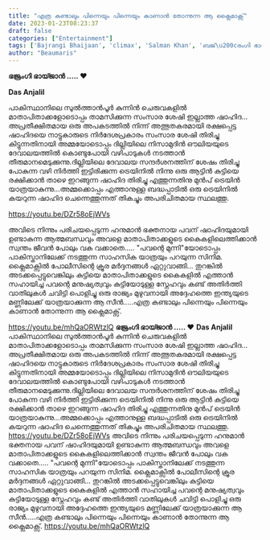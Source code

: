 ```yaml
---
title: "എത്ര കണ്ടാലും പിന്നെയും പിന്നെയും കാണാൻ തോന്നുന്ന ആ ക്ലൈമാക്സ്"
date: 2023-01-23T08:23:37
draft: false
categories: ["Entertainment"]
tags: ['Bajrangi Bhaijaan', 'climax', 'Salman Khan', 'ബജ്\u200cരംഗി ഭായ്ജാൻ']
author: "Beaumaris"
---
```


<strong>ഭജ്രംഗി ഭായ്ജാൻ ..... ♥️</strong>

<strong>Das Anjalil</strong>

പാകിസ്ഥാനിലെ സുൽത്താൻപൂർ കുന്നിൻ ചെരുവകളിൽ മാതാപിതാക്കളോടൊപ്പം താമസിക്കുന്ന സംസാര ശേഷി ഇല്ലാത്ത ഷാഹിദ... അപ്രതീക്ഷിതമായ ഒരു അപകടത്തിൽ നിന്ന് അത്ഭുതകരമായി രക്ഷപ്പെട്ട ഷാഹിദയെ നാട്ടുകാരുടെ നിർദേശപ്രകാരം സംസാര ശേഷി തിരിച്ചു കിട്ടുന്നതിനായി അമ്മയോടൊപ്പം ദില്ലിയിലെ നിസാമുദിൻ ഔലിയയുടെ ദേവാലയത്തിൽ കൊണ്ടുപോയി വഴിപാടുകൾ നടത്താൻ തീരുമാനമെടുക്കുന്നു.ദില്ലിയിലെ ദേവാലയ സന്ദർശനത്തിന് ശേഷം തിരിച്ചു പോകുന്ന വഴി നിർത്തി ഇട്ടിരിക്കുന്ന ട്രെയിനിൽ നിന്നു ഒരു ആട്ടിൻ കുട്ടിയെ രക്ഷിക്കാൻ താഴെ ഇറങ്ങുന്ന ഷാഹിദ തിരിച്ചു എത്തുന്നതിനു മുൻപ് ട്രെയിൻ യാത്രയാകുന്നു...അമ്മക്കൊപ്പം എത്താനുള്ള ബദ്ധപ്പാടിൽ ഒരു ട്രെയിനിൽ കയറുന്ന ഷാഹിദ ചെന്നെത്തുന്നത് തികച്ചും അപരിചിതമായ സ്ഥലത്തു.

https://youtu.be/DZr58oEjWVs

അവിടെ നിന്നും പരിചയപ്പെടുന്ന ഹനുമാൻ ഭക്തനായ പവന് ഷാഹിദയുമായി ഉണ്ടാകുന്ന ആത്മബന്ധവും അവളെ മാതാപിതാക്കളുടെ കൈകളിലെത്തിക്കാൻ സ്വന്തം ജീവൻ പോലും വക വക്കാതെ..... "പവന്റെ മുന്നി"യോടൊപ്പം പാകിസ്താനിലേക്ക് നടത്തുന്ന സാഹസിക യാത്രയും പറയുന്ന സിനിമ. ക്ലൈമാക്സിൽ പോലീസിന്റെ ക്രൂര മർദ്ദനങ്ങൾ ഏറ്റുവാങ്ങി... തുറങ്കിൽ അടക്കപ്പെട്ടുവെങ്കിലും കുട്ടിയെ മാതാപിതാക്കളുടെ കൈകളിൽ എത്താൻ സഹായിച്ച പവന്റെ മനുഷ്യത്വവും കുട്ടിയോടുള്ള സ്നേഹവും കണ്ട് അതിർത്തി വാതിലുകൾ ചവിട്ടി പൊളിച്ചു ഒരു രാജ്യം മുഴുവനായി അദ്ദേഹത്തെ ഇന്ത്യയുടെ മണ്ണിലേക്ക് യാത്രയാക്കുന്ന ആ സീൻ.....എത്ര കണ്ടാലും പിന്നെയും പിന്നെയും കാണാൻ തോന്നുന്ന ആ ക്ലൈമാക്സ്.

https://youtu.be/mhQaORWtzlQ
**ഭജ്രംഗി ഭായ്ജാൻ ..... ♥️** **Das Anjalil** പാകിസ്ഥാനിലെ സുൽത്താൻപൂർ കുന്നിൻ ചെരുവകളിൽ മാതാപിതാക്കളോടൊപ്പം താമസിക്കുന്ന സംസാര ശേഷി ഇല്ലാത്ത ഷാഹിദ... അപ്രതീക്ഷിതമായ ഒരു അപകടത്തിൽ നിന്ന് അത്ഭുതകരമായി രക്ഷപ്പെട്ട ഷാഹിദയെ നാട്ടുകാരുടെ നിർദേശപ്രകാരം സംസാര ശേഷി തിരിച്ചു കിട്ടുന്നതിനായി അമ്മയോടൊപ്പം ദില്ലിയിലെ നിസാമുദിൻ ഔലിയയുടെ ദേവാലയത്തിൽ കൊണ്ടുപോയി വഴിപാടുകൾ നടത്താൻ തീരുമാനമെടുക്കുന്നു.ദില്ലിയിലെ ദേവാലയ സന്ദർശനത്തിന് ശേഷം തിരിച്ചു പോകുന്ന വഴി നിർത്തി ഇട്ടിരിക്കുന്ന ട്രെയിനിൽ നിന്നു ഒരു ആട്ടിൻ കുട്ടിയെ രക്ഷിക്കാൻ താഴെ ഇറങ്ങുന്ന ഷാഹിദ തിരിച്ചു എത്തുന്നതിനു മുൻപ് ട്രെയിൻ യാത്രയാകുന്നു...അമ്മക്കൊപ്പം എത്താനുള്ള ബദ്ധപ്പാടിൽ ഒരു ട്രെയിനിൽ കയറുന്ന ഷാഹിദ ചെന്നെത്തുന്നത് തികച്ചും അപരിചിതമായ സ്ഥലത്തു. https://youtu.be/DZr58oEjWVs അവിടെ നിന്നും പരിചയപ്പെടുന്ന ഹനുമാൻ ഭക്തനായ പവന് ഷാഹിദയുമായി ഉണ്ടാകുന്ന ആത്മബന്ധവും അവളെ മാതാപിതാക്കളുടെ കൈകളിലെത്തിക്കാൻ സ്വന്തം ജീവൻ പോലും വക വക്കാതെ..... "പവന്റെ മുന്നി"യോടൊപ്പം പാകിസ്താനിലേക്ക് നടത്തുന്ന സാഹസിക യാത്രയും പറയുന്ന സിനിമ. ക്ലൈമാക്സിൽ പോലീസിന്റെ ക്രൂര മർദ്ദനങ്ങൾ ഏറ്റുവാങ്ങി... തുറങ്കിൽ അടക്കപ്പെട്ടുവെങ്കിലും കുട്ടിയെ മാതാപിതാക്കളുടെ കൈകളിൽ എത്താൻ സഹായിച്ച പവന്റെ മനുഷ്യത്വവും കുട്ടിയോടുള്ള സ്നേഹവും കണ്ട് അതിർത്തി വാതിലുകൾ ചവിട്ടി പൊളിച്ചു ഒരു രാജ്യം മുഴുവനായി അദ്ദേഹത്തെ ഇന്ത്യയുടെ മണ്ണിലേക്ക് യാത്രയാക്കുന്ന ആ സീൻ.....എത്ര കണ്ടാലും പിന്നെയും പിന്നെയും കാണാൻ തോന്നുന്ന ആ ക്ലൈമാക്സ്. https://youtu.be/mhQaORWtzlQ
